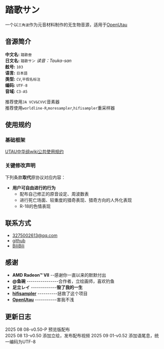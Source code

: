 # 踏歌サン

一个以`三角波`作为元音材料制作的无生物音源，适用于[OpenUtau](https://github.com/stakira/OpenUtau)

## 音源简介

**中文名:** `踏歌叁`  
**日文名:** `踏歌サン`  *读音：Tauka-san*  
**舷号:** `103`  
**语言:** `日本語`  
**类型:** `CV`,`平假名标注`  
**编码:** `UTF-8`  
**音域:** `C3-A5`  

推荐使用`JA VCV&CVVC`音素器  
推荐使用`worldline-R`,`moresampler`,`hifisampler`重采样器   



## 使用规约

### 基础框架
[UTAU中华组wiki公共使用规约](https://utauchn.huijiwiki.com/wiki/%E5%85%AC%E5%85%B1%E8%A7%84%E7%BA%A6)
### 关键修改声明
下列条款**取代**原协议对应内容：
- **用户可自由进行的行为**  
    - 配布自己修正的原音设定、周波数表
    - 进行死亡场面、较重度的猎奇表现、猎奇方向的人外化表现
    - R-18的色情表现



## 联系方式

- <3275002613@qq.com>  
- [github](https://github.com/HalflifeBundia)
- [BiliBili](https://space.bilibili.com/521427933?spm_id_from=333.1007.0.0)



## 感谢

- **AMD Radeon™ VII** --感谢你一直以来的默默付出
- **@鱼碗** ----------------合作者，立绘画师，喜欢钓鱼
- **足立レイ** -------------**毁了我的一生**
- **[hifisampler](https://github.com/openhachimi/hifisampler)** ----------拯救了这个项目
- **[OpenUtau](https://github.com/stakira/OpenUtau)** -----------害我不浅

## 更新日志
2025 08 08-v0.50-P 预览版配布  
2025 08 13-v0.50 添加立绘，发布配布视频
2025 09 01-v0.52 添加语尾息，统一编码为UTF-8